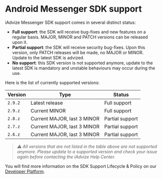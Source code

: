 # Android Messenger SDK support

iAdvize Messenger SDK support comes in several distinct status:

- **Full support**: the SDK will receive bug-fixes and new features on a regular basis. MAJOR, MINOR and PATCH versions can be released upon it.
- **Partial support**: the SDK will receive security bug-fixes. Upon this version, only PATCH releases will be made, no MAJOR or MINOR. Update to the latest SDK is advized.
- **No support**: this SDK version is not supported anymore, update to the latest SDK is mandatory and unstable behaviours may occur during the use.

Here is the list of currently supported versions:

| Version | Type                        | Status          |
| ------- | --------------------------- | --------------- |
| `2.9.2` | Latest release              | Full support    |
| `2.9.z` | Current MINOR               | Full support    |
| `2.8.z` | Current MAJOR, last 3 MINOR | Partial support |
| `2.7.z` | Current MAJOR, last 3 MINOR | Partial support |
| `2.6.z` | Current MAJOR, last 3 MINOR | Partial support |

> *⚠️ All versions that are not listed in the table above are not supported anymore. Please update to a supported version and check your issue again before contacting the iAdvize Help Center.*

You will find more information on the SDK Support Lifecycle & Policy on our [Developer Platform](https://developers.iadvize.com/documentation/mobile-sdk#%F0%9F%A4%9D-support-policy).